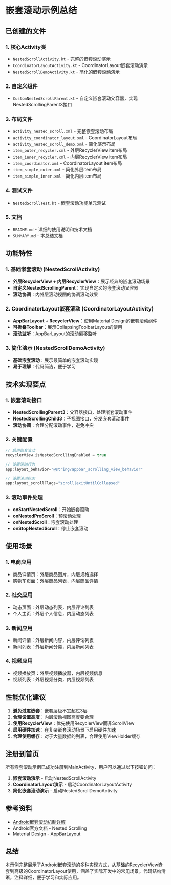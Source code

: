 # 嵌套滚动示例总结

## 已创建的文件

### 1. 核心Activity类
- `NestedScrollActivity.kt` - 完整的嵌套滚动演示
- `CoordinatorLayoutActivity.kt` - CoordinatorLayout嵌套滚动演示
- `NestedScrollDemoActivity.kt` - 简化的嵌套滚动演示

### 2. 自定义组件
- `CustomNestedScrollParent.kt` - 自定义嵌套滚动父容器，实现NestedScrollingParent3接口

### 3. 布局文件
- `activity_nested_scroll.xml` - 完整嵌套滚动布局
- `activity_coordinator_layout.xml` - CoordinatorLayout布局
- `activity_nested_scroll_demo.xml` - 简化演示布局
- `item_outer_recycler.xml` - 外层RecyclerView item布局
- `item_inner_recycler.xml` - 内层RecyclerView item布局
- `item_coordinator.xml` - CoordinatorLayout item布局
- `item_simple_outer.xml` - 简化外层item布局
- `item_simple_inner.xml` - 简化内层item布局

### 4. 测试文件
- `NestedScrollTest.kt` - 嵌套滚动功能单元测试

### 5. 文档
- `README.md` - 详细的使用说明和技术文档
- `SUMMARY.md` - 本总结文档

## 功能特性

### 1. 基础嵌套滚动 (NestedScrollActivity)
- **外层RecyclerView + 内层RecyclerView**：展示经典的嵌套滚动场景
- **自定义NestedScrollingParent**：实现自定义的嵌套滚动父容器
- **滚动协调**：内外层滚动视图的协调滚动效果

### 2. CoordinatorLayout嵌套滚动 (CoordinatorLayoutActivity)
- **AppBarLayout + RecyclerView**：使用Material Design的嵌套滚动组件
- **可折叠Toolbar**：展示CollapsingToolbarLayout的使用
- **滚动监听**：AppBarLayout的滚动偏移监听

### 3. 简化演示 (NestedScrollDemoActivity)
- **基础嵌套滚动**：展示最简单的嵌套滚动实现
- **易于理解**：代码简洁，便于学习

## 技术实现要点

### 1. 嵌套滚动接口
- **NestedScrollingParent3**：父容器接口，处理嵌套滚动事件
- **NestedScrollingChild3**：子视图接口，分发嵌套滚动事件
- **滚动协调**：合理分配滚动事件，避免冲突

### 2. 关键配置
```kotlin
// 启用嵌套滚动
recyclerView.isNestedScrollingEnabled = true

// 设置滚动行为
app:layout_behavior="@string/appbar_scrolling_view_behavior"

// 设置滚动标志
app:layout_scrollFlags="scroll|exitUntilCollapsed"
```

### 3. 滚动事件处理
- **onStartNestedScroll**：开始嵌套滚动
- **onNestedPreScroll**：预滚动处理
- **onNestedScroll**：嵌套滚动处理
- **onStopNestedScroll**：停止嵌套滚动

## 使用场景

### 1. 电商应用
- 商品详情页：外层商品图片，内层规格选择
- 购物车页面：外层商品列表，内层商品详情

### 2. 社交应用
- 动态页面：外层动态列表，内层评论列表
- 个人主页：外层个人信息，内层动态列表

### 3. 新闻应用
- 新闻详情：外层新闻内容，内层评论列表
- 新闻列表：外层新闻分类，内层新闻列表

### 4. 视频应用
- 视频播放页：外层视频播放器，内层视频信息
- 视频列表：外层视频分类，内层视频列表

## 性能优化建议

1. **避免过度嵌套**：嵌套层级不宜超过3层
2. **合理设置高度**：内层滚动视图高度要合理
3. **使用RecyclerView**：优先使用RecyclerView而非ScrollView
4. **启用硬件加速**：在复杂嵌套滚动场景下启用硬件加速
5. **合理使用缓存**：对于大量数据的列表，合理使用ViewHolder缓存

## 注册到首页

所有嵌套滚动示例已成功注册到MainActivity，用户可以通过以下按钮访问：

1. **嵌套滚动演示** - 启动NestedScrollActivity
2. **CoordinatorLayout演示** - 启动CoordinatorLayoutActivity  
3. **简化嵌套滚动演示** - 启动NestedScrollDemoActivity

## 参考资料

- [Android嵌套滚动机制详解](https://juejin.cn/post/7531649728302514217)
- Android官方文档 - Nested Scrolling
- Material Design - AppBarLayout

## 总结

本示例完整展示了Android嵌套滚动的多种实现方式，从基础的RecyclerView嵌套到高级的CoordinatorLayout使用，涵盖了实际开发中的常见场景。代码结构清晰，注释详细，便于学习和实际应用。 